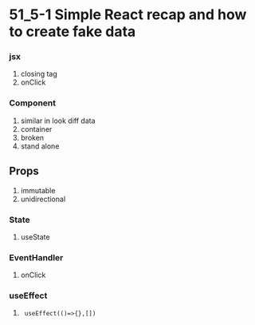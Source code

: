 # 51_5-1 Simple React recap and how to create fake data
### jsx
1. closing tag 
2. onClick

### Component
1. similar in look diff data
2. container
3. broken
4. stand alone

## Props
1. immutable
3. unidirectional

### State
1. useState

### EventHandler
1. onClick

### useEffect
1. ```javascrict
    useEffect(()=>{},[])
    ```